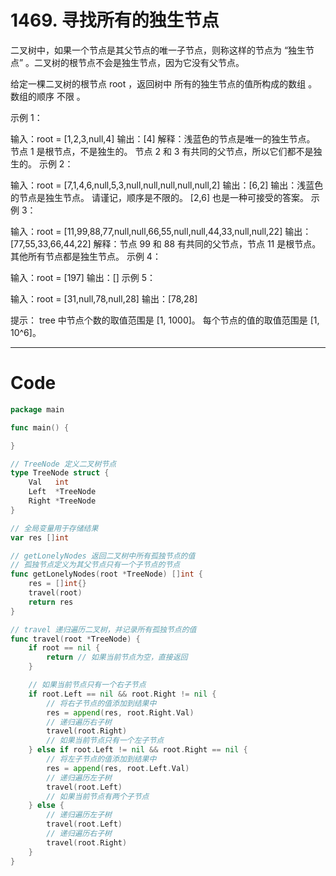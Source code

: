 # 1469. 寻找所有的独生节点
二叉树中，如果一个节点是其父节点的唯一子节点，则称这样的节点为 “独生节点” 。二叉树的根节点不会是独生节点，因为它没有父节点。

给定一棵二叉树的根节点 root ，返回树中 所有的独生节点的值所构成的数组 。数组的顺序 不限 。

示例 1：

输入：root = [1,2,3,null,4]
输出：[4]
解释：浅蓝色的节点是唯一的独生节点。
节点 1 是根节点，不是独生的。
节点 2 和 3 有共同的父节点，所以它们都不是独生的。
示例 2：

输入：root = [7,1,4,6,null,5,3,null,null,null,null,null,2]
输出：[6,2]
输出：浅蓝色的节点是独生节点。
请谨记，顺序是不限的。 [2,6] 也是一种可接受的答案。
示例 3：

输入：root = [11,99,88,77,null,null,66,55,null,null,44,33,null,null,22]
输出：[77,55,33,66,44,22]
解释：节点 99 和 88 有共同的父节点，节点 11 是根节点。
其他所有节点都是独生节点。
示例 4：

输入：root = [197]
输出：[]
示例 5：

输入：root = [31,null,78,null,28]
输出：[78,28]

提示：
tree 中节点个数的取值范围是 [1, 1000]。
每个节点的值的取值范围是 [1, 10^6]。

---

# Code
```go
package main

func main() {

}

// TreeNode 定义二叉树节点
type TreeNode struct {
	Val   int
	Left  *TreeNode
	Right *TreeNode
}

// 全局变量用于存储结果
var res []int

// getLonelyNodes 返回二叉树中所有孤独节点的值
// 孤独节点定义为其父节点只有一个子节点的节点
func getLonelyNodes(root *TreeNode) []int {
	res = []int{}
	travel(root)
	return res
}

// travel 递归遍历二叉树，并记录所有孤独节点的值
func travel(root *TreeNode) {
	if root == nil {
		return // 如果当前节点为空，直接返回
	}

	// 如果当前节点只有一个右子节点
	if root.Left == nil && root.Right != nil {
		// 将右子节点的值添加到结果中
		res = append(res, root.Right.Val)
		// 递归遍历右子树
		travel(root.Right)
		// 如果当前节点只有一个左子节点
	} else if root.Left != nil && root.Right == nil {
		// 将左子节点的值添加到结果中
		res = append(res, root.Left.Val)
		// 递归遍历左子树
		travel(root.Left)
		// 如果当前节点有两个子节点
	} else {
		// 递归遍历左子树
		travel(root.Left)
		// 递归遍历右子树
		travel(root.Right)
	}
}
```